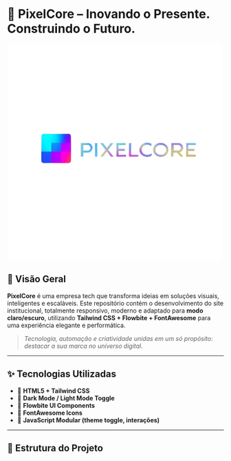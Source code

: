 # 🚀 PixelCore – Inovando o Presente. Construindo o Futuro.  
![PixelCore Banner](src/img/LogoDarkMode.png)

## 🌌 Visão Geral

**PixelCore** é uma empresa tech que transforma ideias em soluções visuais, inteligentes e escaláveis. Este repositório contém o desenvolvimento do site institucional, totalmente responsivo, moderno e adaptado para **modo claro/escuro**, utilizando **Tailwind CSS + Flowbite + FontAwesome** para uma experiência elegante e performática.

> _Tecnologia, automação e criatividade unidas em um só propósito: destacar a sua marca no universo digital._

---

## ✨ Tecnologias Utilizadas

- 🧩 **HTML5 + Tailwind CSS**
- 🌙 **Dark Mode / Light Mode Toggle**
- 🧠 **Flowbite UI Components**
- 🤖 **FontAwesome Icons**
- 🔧 **JavaScript Modular (theme toggle, interações)**

---

## 📁 Estrutura do Projeto

